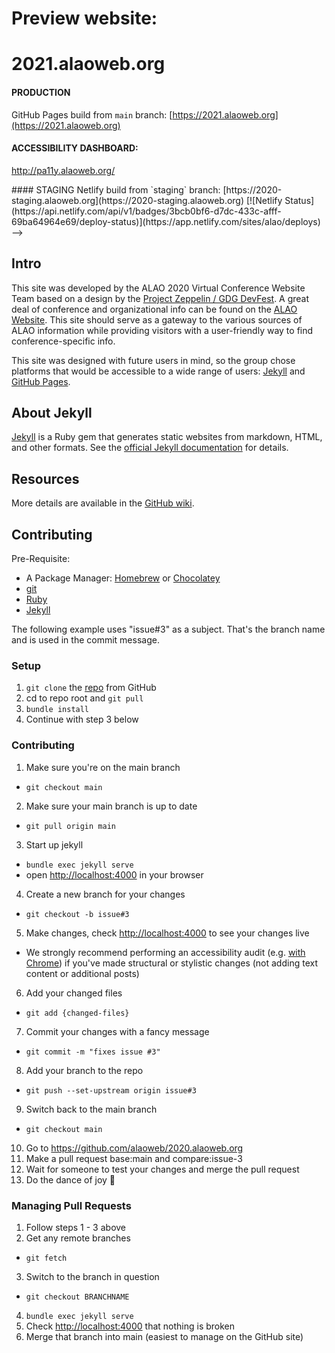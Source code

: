 # Preview website:
<!--
[https://www.alaoweb.org/2021-preview](https://www.alaoweb.org/2021-preview)
-->

# 2021.alaoweb.org
#### PRODUCTION
GitHub Pages build from `main` branch: [https://2021.alaoweb.org](https://2021.alaoweb.org)

#### ACCESSIBILITY DASHBOARD:
http://pa11y.alaoweb.org/
<!-->
#### STAGING
Netlify build from `staging` branch: [https://2020-staging.alaoweb.org](https://2020-staging.alaoweb.org)

[![Netlify Status](https://api.netlify.com/api/v1/badges/3bcb0bf6-d7dc-433c-afff-69ba64964e69/deploy-status)](https://app.netlify.com/sites/alao/deploys)
-->

## Intro

This site was developed by the ALAO 2020 Virtual Conference Website Team based on a design by the [Project Zeppelin / GDG DevFest](https://github.com/gdg-x/zeppelin). A great deal of conference and organizational info can be found on the [ALAO Website](https://www.alaoweb.org). This site should serve as a gateway to the various sources of ALAO information while providing visitors with a user-friendly way to find conference-specific info.

This site was designed with future users in mind, so the group chose platforms that would be accessible to a wide range of users: [Jekyll](https://jekyllrb.com) and [GitHub Pages](https://pages.github.com).

## About Jekyll

[Jekyll](https://jekyllrb.com) is a Ruby gem that generates static websites from markdown, HTML, and other formats. See the [official Jekyll documentation](https://jekyllrb.com/docs/home/) for details.

## Resources

More details are available in the [GitHub wiki](https://github.com/alaoweb/2020.alaoweb.org/wiki).

## Contributing

Pre-Requisite:

- A Package Manager: [Homebrew](https://brew.sh/) or [Chocolatey](https://chocolatey.org/)
- [git](https://git-scm.com/book/en/v2/Getting-Started-Installing-Git)
- [Ruby](https://www.ruby-lang.org/en/documentation/installation/)
- [Jekyll](https://jekyllrb.com/docs/installation/)

The following example uses "issue#3" as a subject. That's the branch name and is used in the commit message.

### Setup

1. `git clone` the [repo](https://github.com/alaoweb/2020.alaoweb.org.git) from GitHub
2. cd to repo root and `git pull`
3. `bundle install`
4. Continue with step 3 below

### Contributing

1. Make sure you're on the main branch

- `git checkout main`

2. Make sure your main branch is up to date

- `git pull origin main`

3. Start up jekyll

- `bundle exec jekyll serve`
- open [http://localhost:4000](http://localhost:4000) in your browser

4. Create a new branch for your changes

- `git checkout -b issue#3`

5. Make changes, check [http://localhost:4000](http://localhost:4000) to see your changes live

- We strongly recommend performing an accessibility audit (e.g. [with Chrome](https://developers.google.com/web/tools/chrome-devtools/accessibility/reference)) if you've made structural or stylistic changes (not adding text content or additional posts)

6. Add your changed files

- `git add {changed-files}`

7. Commit your changes with a fancy message

- `git commit -m "fixes issue #3"`

8. Add your branch to the repo

- `git push --set-upstream origin issue#3`

9. Switch back to the main branch

- `git checkout main`

10. Go to https://github.com/alaoweb/2020.alaoweb.org
11. Make a pull request base:main and compare:issue-3
12. Wait for someone to test your changes and merge the pull request
13. Do the dance of joy 🎉

### Managing Pull Requests

1. Follow steps 1 - 3 above
2. Get any remote branches

- `git fetch`

3. Switch to the branch in question

- `git checkout BRANCHNAME`

4. `bundle exec jekyll serve`
5. Check [http://localhost:4000](http://localhost:4000) that nothing is broken
6. Merge that branch into main (easiest to manage on the GitHub site)
